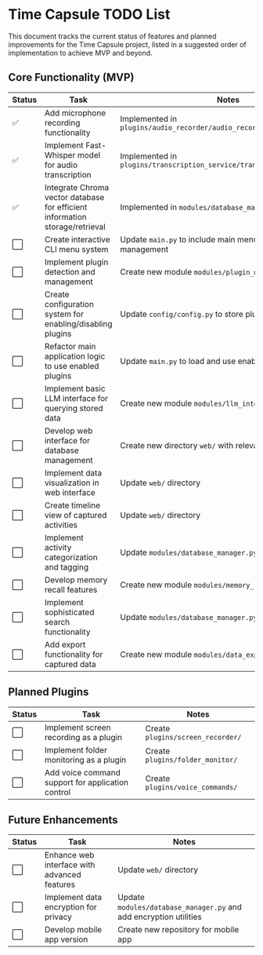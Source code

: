 # Time Capsule TODO List

This document tracks the current status of features and planned improvements for the Time Capsule project, listed in a suggested order of implementation to achieve MVP and beyond.

## Core Functionality (MVP)

| Status | Task | Notes |
|--------|------|-------|
| ✅ | Add microphone recording functionality | Implemented in `plugins/audio_recorder/audio_recorder.py` |
| ✅ | Implement Fast-Whisper model for audio transcription | Implemented in `plugins/transcription_service/transcription_service.py` |
| ✅ | Integrate Chroma vector database for efficient information storage/retrieval | Implemented in `modules/database_manager.py` |
| ⬜ | Create interactive CLI menu system | Update `main.py` to include main menu and plugin management |
| ⬜ | Implement plugin detection and management | Create new module `modules/plugin_manager.py` |
| ⬜ | Create configuration system for enabling/disabling plugins | Update `config/config.py` to store plugin states |
| ⬜ | Refactor main application logic to use enabled plugins | Update `main.py` to load and use enabled plugins |
| ⬜ | Implement basic LLM interface for querying stored data | Create new module `modules/llm_interface.py` |
| ⬜ | Develop web interface for database management | Create new directory `web/` with relevant files |
| ⬜ | Implement data visualization in web interface | Update `web/` directory |
| ⬜ | Create timeline view of captured activities | Update `web/` directory |
| ⬜ | Implement activity categorization and tagging | Update `modules/database_manager.py` |
| ⬜ | Develop memory recall features | Create new module `modules/memory_recall.py` |
| ⬜ | Implement sophisticated search functionality | Update `modules/database_manager.py` |
| ⬜ | Add export functionality for captured data | Create new module `modules/data_exporter.py` |

## Planned Plugins

| Status | Task | Notes |
|--------|------|-------|
| ⬜ | Implement screen recording as a plugin | Create `plugins/screen_recorder/` |
| ⬜ | Implement folder monitoring as a plugin | Create `plugins/folder_monitor/` |
| ⬜ | Add voice command support for application control | Create `plugins/voice_commands/` |

## Future Enhancements

| Status | Task | Notes |
|--------|------|-------|
| ⬜ | Enhance web interface with advanced features | Update `web/` directory |
| ⬜ | Implement data encryption for privacy | Update `modules/database_manager.py` and add encryption utilities |
| ⬜ | Develop mobile app version | Create new repository for mobile app |
